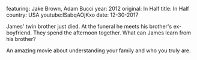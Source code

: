 featuring:  Jake Brown, Adam Bucci
year: 2012
original: In Half
title: In Half
country: USA
youtube:ISabqAOjKxo
date: 12-30-2017

James' twin brother just died. At the funeral he meets his brother's ex-boyfriend. They spend the afternoon together. What can James learn from his brother?

An amazing movie about understanding your family and who you truly are.